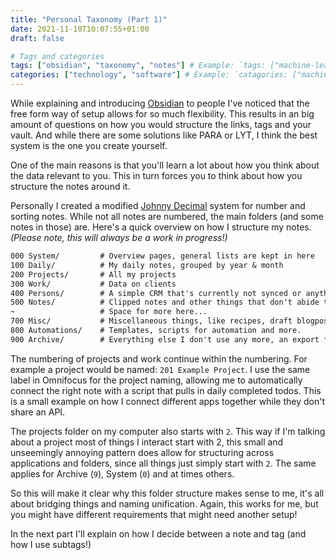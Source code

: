 ```yaml
---
title: "Personal Taxonomy (Part 1)"
date: 2021-11-10T10:07:55+01:00
draft: false

# Tags and categories
tags: ["obsidian", "taxonomy", "notes"] # Example: `tags: ["machine-learning", "deep-learning"]`
categories: ["technology", "software"] # Example: `catagories: ["machine-learning", "deep-learning"]`
---
```


While explaining and introducing [Obsidian](https://obsidian.md) to people I've noticed that the free form way of setup allows for so much flexibility. This results in an big amount of questions on how you would structure the links, tags and your vault. And while there are some solutions like PARA or LYT, I think the best system is the one you create yourself. 

One of the main reasons is that you'll learn a lot about how you think about the data relevant to you. This in turn forces you to think about how you structure the notes around it. 

Personally I created a modified [Johnny Decimal](https://johnnydecimal.com/) system for number and sorting notes. While not all notes are numbered, the main folders (and some notes in those) are. Here's a quick overview on how I structure my notes. *(Please note, this will always be a work in progress!)*

```markdown
000 System/         # Overview pages, general lists are kept in here
100 Daily/          # My daily notes, grouped by year & month
200 Projects/       # All my projects
300 Work/           # Data on clients
400 Persons/        # A simple CRM that's currently not synced or anything...
500 Notes/          # Clipped notes and other things that don't abide to any structure
~                   # Space for more here...
700 Misc/           # Miscellaneous things, like recipes, draft blogposts and others.
800 Automations/    # Templates, scripts for automation and more.
900 Archive/        # Everything else I don't use any more, an export from Evernote etc.
```

The numbering of projects and work continue within the numbering. For example a project would be named: `201 Example Project`. I use the same label in Omnifocus for the project naming, allowing me to automatically connect the right note with a script that pulls in daily completed todos. This is a small example on how I connect different apps together while they don't share an API. 

The projects folder on my computer also starts with `2`. This way if I'm talking about a project most of things I interact start with 2, this small and unseemingly annoying pattern does allow for structuring across applications and folders, since all things just simply start with `2`. The same applies for Archive (`9`), System (`0`) and at times others.

So this will make it clear why this folder structure makes sense to me, it's all about bridging things and naming unification. Again, this works for me, but you might have different requirements that might need another setup!

In the next part I'll explain on how I decide between a note and tag (and how I use subtags!)